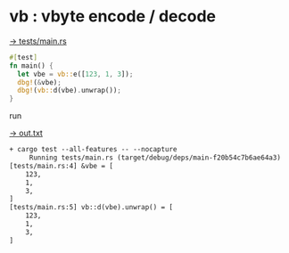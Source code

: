 # vb : vbyte encode / decode

[→ tests/main.rs](tests/main.rs)

```rust
#[test]
fn main() {
  let vbe = vb::e([123, 1, 3]);
  dbg!(&vbe);
  dbg!(vb::d(vbe).unwrap());
}
```


run

[→ out.txt](out.txt)

```txt
+ cargo test --all-features -- --nocapture
     Running tests/main.rs (target/debug/deps/main-f20b54c7b6ae64a3)
[tests/main.rs:4] &vbe = [
    123,
    1,
    3,
]
[tests/main.rs:5] vb::d(vbe).unwrap() = [
    123,
    1,
    3,
]
```

